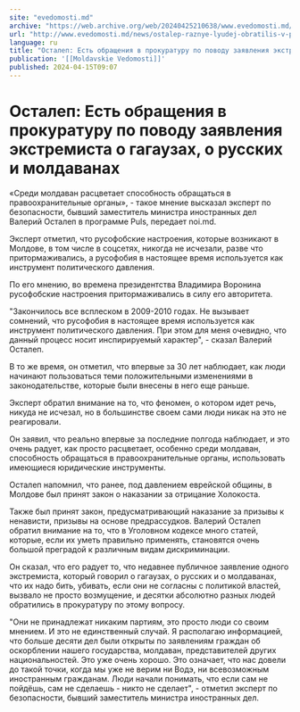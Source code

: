 ```yaml
---
site: "evedomosti.md"
archive: "https://web.archive.org/web/20240425210638/www.evedomosti.md/news/ostalep-raznye-lyudej-obratilis-v-prokuraturu-po-povodu-zaya"
url: "http://www.evedomosti.md/news/ostalep-raznye-lyudej-obratilis-v-prokuraturu-po-povodu-zaya"
language: ru
title: "Осталеп: Есть обращения в прокуратуру по поводу заявления экстремиста о гагаузах, о русских и молдаванах"
publication: '[[Moldavskie Vedomosti]]'
published: 2024-04-15T09:07
---
```


# Осталеп: Есть обращения в прокуратуру по поводу заявления экстремиста о гагаузах, о русских и молдаванах

«Cреди молдаван расцветает способность обращаться в правоохранительные органы», - такое мнение высказал эксперт по безопасности, бывший заместитель министра иностранных дел Валерий Осталеп в программе Puls, передает noi.md.

Эксперт отметил, что русофобские настроения, которые возникают в Молдове, в том числе в соцсетях, никогда не исчезали, разве что притормаживались, а русофобия в настоящее время используется как инструмент политического давления.

По его мнению, во времена президентства Владимира Воронина русофобские настроения притормаживались в силу его авторитета.

"Закончилось все всплеском в 2009-2010 годах. Не вызывает сомнений, что русофобия в настоящее время используется как инструмент политического давления. При этом для меня очевидно, что данный процесс носит инспирируемый характер", - сказал Валерий Осталеп.

В то же время, он отметил, что впервые за 30 лет наблюдает, как люди начинают пользоваться теми положительными изменениями в законодательстве, которые были внесены в него еще раньше.

Эксперт обратил внимание на то, что феномен, о котором идет речь, никуда не исчезал, но в большинстве своем сами люди никак на это не реагировали.

Он заявил, что реально впервые за последние полгода наблюдает, и это очень радует, как просто расцветает, особенно среди молдаван, способность обращаться в правоохранительные органы, использовать имеющиеся юридические инструменты.

Осталеп напомнил, что ранее, под давлением еврейской общины, в Молдове был принят закон о наказании за отрицание Холокоста.

Также был принят закон, предусматривающий наказание за призывы к ненависти, призывы на основе предрассудков. Валерий Осталеп обратил внимание на то, что в Уголовном кодексе много статей, которые, если их уметь правильно применять, становятся очень большой преградой к различным видам дискриминации.

Он сказал, что его радует то, что недавнее публичное заявление одного экстремиста, который говорил о гагаузах, о русских и о молдаванах, что их надо бить, убивать, если они не согласны с политикой властей, вызвало не просто возмущение, и десятки абсолютно разных людей обратились в прокуратуру по этому вопросу.

"Они не принадлежат никаким партиям, это просто люди со своим мнением. И это не единственный случай. Я располагаю информацией, что больше десяти дел были открыты по заявлениям граждан об оскорблении нашего государства, молдаван, представителей других национальностей. Это уже очень хорошо. Это означает, что нас довели до такой точки, когда мы уже не верим ни Водэ, ни всевозможным иностранным гражданам. Люди начали понимать, что если сам не пойдёшь, сам не сделаешь - никто не сделает", - отметил эксперт по безопасности, бывший заместитель министра иностранных дел.